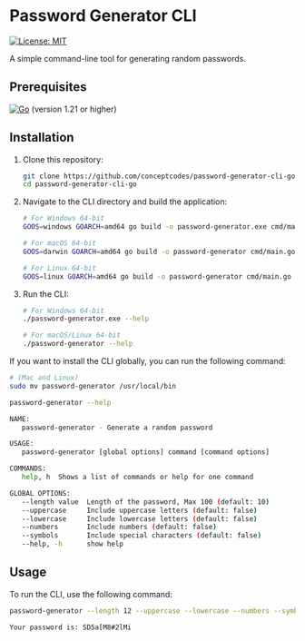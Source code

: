# Password Generator CLI

[![License: MIT](https://img.shields.io/badge/License-MIT-yellow.svg)](https://opensource.org/licenses/MIT)

A simple command-line tool for generating random passwords.

## Prerequisites

[![Go](https://img.shields.io/badge/go-%2300ADD8.svg?style=for-the-badge&logo=go&logoColor=white)](https://golang.org/doc/install) (version 1.21 or higher)

## Installation

1. Clone this repository:

   ```sh
   git clone https://github.com/conceptcodes/password-generator-cli-go.git
   cd password-generator-cli-go
   ```

2. Navigate to the CLI directory and build the application:

   ```sh
   # For Windows 64-bit
   GOOS=windows GOARCH=amd64 go build -o password-generator.exe cmd/main.go

   # For macOS 64-bit
   GOOS=darwin GOARCH=amd64 go build -o password-generator cmd/main.go

   # For Linux 64-bit
   GOOS=linux GOARCH=amd64 go build -o password-generator cmd/main.go
   ```

3. Run the CLI:

   ```sh
   # For Windows 64-bit
   ./password-generator.exe --help

   # For macOS/Linux 64-bit
   ./password-generator --help
   ```

If you want to install the CLI globally, you can run the following command:

```sh
# (Mac and Linux)
sudo mv password-generator /usr/local/bin
```

```sh
password-generator --help

NAME:
   password-generator - Generate a random password

USAGE:
   password-generator [global options] command [command options]

COMMANDS:
   help, h  Shows a list of commands or help for one command

GLOBAL OPTIONS:
   --length value  Length of the password, Max 100 (default: 10)
   --uppercase     Include uppercase letters (default: false)
   --lowercase     Include lowercase letters (default: false)
   --numbers       Include numbers (default: false)
   --symbols       Include special characters (default: false)
   --help, -h      show help

```

## Usage

To run the CLI, use the following command:

```sh
password-generator --length 12 --uppercase --lowercase --numbers --symbols

Your password is: SD5a[M8#2lMi
```
